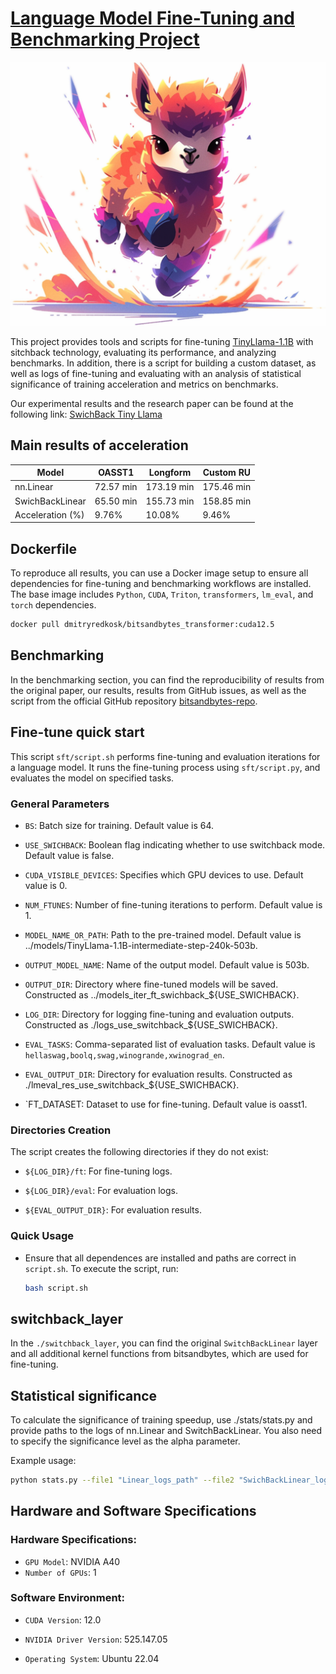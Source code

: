 # [Language Model Fine-Tuning and Benchmarking Project](https://drive.google.com/file/d/1cEO3HFDxu_s8uLvRDB8TiyOy_dUGWqyi/view?usp=sharing)

![Image 1](./.images/TinyLlama_logo.png) 


This project provides tools and scripts for fine-tuning [TinyLlama-1.1B](https://github.com/jzhang38/TinyLlama) with sitchback technology, evaluating its performance, and analyzing benchmarks. In addition, there is a script for building a custom dataset, as well as logs of fine-tuning and evaluating with an analysis of statistical significance of training acceleration and metrics on benchmarks.

Our experimental results and the research paper can be found at the following link: [SwichBack Tiny Llama](https://drive.google.com/file/d/1cEO3HFDxu_s8uLvRDB8TiyOy_dUGWqyi/view?usp=sharing)

## Main results of acceleration
| Model              | OASST1      | Longform        | Custom RU      | 
|--------------------|-------------|-----------------|----------------|
| nn.Linear          | 72.57 min   | 173.19 min      | 175.46 min     | 
| SwichBackLinear    | 65.50 min   | 155.73 min      | 158.85 min     |
| Acceleration (%)   | 9.76%       | 10.08%          | 9.46%          |

## Dockerfile
To reproduce all results, you can use a Docker image setup to ensure all dependencies for fine-tuning and benchmarking workflows are installed. The base image includes `Python`, `CUDA`, `Triton`, `transformers`, `lm_eval`, and `torch` dependencies.

```bash
docker pull dmitryredkosk/bitsandbytes_transformer:cuda12.5
```

## Benchmarking

In the benchmarking section, you can find the reproducibility of results from the original paper, our results, results from GitHub issues, as well as the script from the official GitHub repository [bitsandbytes-repo](https://github.com/bitsandbytes-foundation/bitsandbytes).

## Fine-tune quick start

This script `sft/script.sh` performs fine-tuning and evaluation iterations for a language model. It runs the fine-tuning process using `sft/script.py`, and evaluates the model on specified tasks.

### General Parameters
 - `BS`: Batch size for training. Default value is 64.

 - `USE_SWICHBACK`: Boolean flag indicating whether to use switchback mode. Default value is false.

 - `CUDA_VISIBLE_DEVICES`: Specifies which GPU devices to use. Default value is 0.

 - `NUM_FTUNES`: Number of fine-tuning iterations to perform. Default value is 1.

 - `MODEL_NAME_OR_PATH`: Path to the pre-trained model. Default value is ../models/TinyLlama-1.1B-intermediate-step-240k-503b.

 - `OUTPUT_MODEL_NAME`: Name of the output model. Default value is 503b.

 - `OUTPUT_DIR`: Directory where fine-tuned models will be saved. Constructed as ../models_iter_ft_swichback_${USE_SWICHBACK}.

 - `LOG_DIR`: Directory for logging fine-tuning and evaluation outputs. Constructed as ./logs_use_switchback_${USE_SWICHBACK}.

 - `EVAL_TASKS`: Comma-separated list of evaluation tasks. Default value is `hellaswag,boolq,swag,winogrande,xwinograd_en`.

 - `EVAL_OUTPUT_DIR`: Directory for evaluation results. Constructed as ./lmeval_res_use_switchback_${USE_SWICHBACK}.

 - `FT_DATASET: Dataset to use for fine-tuning. Default value is oasst1.

### Directories Creation
The script creates the following directories if they do not exist:

- `${LOG_DIR}/ft`: For fine-tuning logs.

- `${LOG_DIR}/eval`: For evaluation logs.

- `${EVAL_OUTPUT_DIR}`: For evaluation results.

### Quick Usage

- Ensure that all dependences are installed and paths are correct in `script.sh`. To execute the script, run:

    ```bash
    bash script.sh
    ```

## switchback_layer

In the `./switchback_layer`, you can find the original `SwitchBackLinear` layer and all additional kernel functions from bitsandbytes, which are used for fine-tuning.

## Statistical significance

To calculate the significance of training speedup, use ./stats/stats.py and provide paths to the logs of nn.Linear and SwitchBackLinear. You also need to specify the significance level as the alpha parameter. 

Example usage:

```bash
python stats.py --file1 "Linear_logs_path" --file2 "SwichBackLinear_logs_path" --output_dir "path_for_results" --alpha 0.05
```



## Hardware and Software Specifications
### Hardware Specifications:

- `GPU Model`: NVIDIA A40
- `Number of GPUs`: 1

### Software Environment:

- `CUDA Version`: 12.0

- `NVIDIA Driver Version`: 525.147.05

- `Operating System`: Ubuntu 22.04

